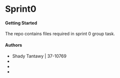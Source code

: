 # Sprint0
#### Getting Started
The repo contains files required in sprint 0 group task.
#### Authors
- Shady Tantawy | 37-10769
-
-
-
